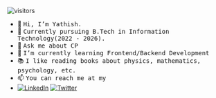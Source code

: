 ![visitors](https://visitor-badge.laobi.icu/badge?page_id=YathishGP003)

- 👷 <samp>Hi, I’m Yathish.
- 🔭 <samp>Currently pursuing B.Tech in Information Technology(2022 - 2026).
- 💬 <samp>Ask me about CP
- 🌱 <samp>I’m currently learning Frontend/Backend Development
- 📚 <samp>I like reading books about physics, mathematics, psychology, etc.
- 📫 <samp>You can reach me at my
- [![LinkedIn](https://img.shields.io/badge/LinkedIn-%230077B5.svg?logo=linkedin&logoColor=white)](https://www.linkedin.com/in/yathishgp003/)
[![Twitter](https://img.shields.io/badge/Twitter-%231A1A1A.svg?logo=x&logoColor=white)](https://x.com/YathishGP003/) 

<!---
### Skills
[![My Skills](https://skillicons.dev/icons?i=html,css)](https://skillicons.dev) &nbsp;&nbsp;&nbsp;&nbsp;&nbsp; [![My Skills](https://skillicons.dev/icons?i=js,ts)](https://skillicons.dev) &nbsp;&nbsp;&nbsp;&nbsp;&nbsp; [![My Skills](https://skillicons.dev/icons?i=next,react)](https://skillicons.dev) &nbsp;&nbsp;&nbsp;&nbsp;&nbsp; [![My Skills](https://skillicons.dev/icons?i=c,cpp)](https://skillicons.dev) &nbsp;&nbsp;&nbsp;&nbsp;&nbsp; [![My Skills](https://skillicons.dev/icons?i=java,py)](https://skillicons.dev)
<br/>
--->
